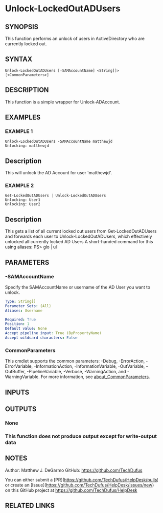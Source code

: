 # Unlock-LockedOutADUsers

## SYNOPSIS
This function performs an unlock of users in ActiveDirectory who are currently locked out.

## SYNTAX

```
Unlock-LockedOutADUsers [-SAMAccountName] <String[]> [<CommonParameters>]
```

## DESCRIPTION
This function is a simple wrapper for Unlock-ADAccount.

## EXAMPLES

### EXAMPLE 1
```
Unlock-LockedOutADUsers -SAMAccountName matthewjd
Unlocking: matthewjd
```

Description
-----------
This will unlock the AD Account for user 'matthewjd'.

### EXAMPLE 2
```
Get-LockedOutADUsers | Unlock-LockedOutADUsers
Unlocking: User1
Unlocking: User2
```

Description
-----------
This gets a list of all current locked out users from Get-LockedOutADUsers and forwards each user to Unlock-LockedOutADUsers, which effectively unlocked all currently locked AD Users
A short-handed command for this using aliases: PS\> glo | ul

## PARAMETERS

### -SAMAccountName
Specify the SAMAccountName or username of the AD User you want to unlock.

```yaml
Type: String[]
Parameter Sets: (All)
Aliases: Username

Required: True
Position: 1
Default value: None
Accept pipeline input: True (ByPropertyName)
Accept wildcard characters: False
```

### CommonParameters
This cmdlet supports the common parameters: -Debug, -ErrorAction, -ErrorVariable, -InformationAction, -InformationVariable, -OutVariable, -OutBuffer, -PipelineVariable, -Verbose, -WarningAction, and -WarningVariable. For more information, see [about_CommonParameters](http://go.microsoft.com/fwlink/?LinkID=113216).

## INPUTS

## OUTPUTS

### None
###     This function does not produce output except for write-output data
## NOTES
Author: Matthew J.
DeGarmo
GitHub: https://github.com/TechDufus

You can either submit a \[PR\](https://github.com/TechDufus/HelpDesk/pulls)
    or create an \[Issue\](https://github.com/TechDufus/HelpDesk/issues/new)
    on this GitHub project at https://github.com/TechDufus/HelpDesk

## RELATED LINKS
